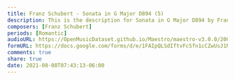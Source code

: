 ```yaml
---
title: Franz Schubert - Sonata in G Major D894 (5)
description: This is the description for Sonata in G Major D894 by Franz Schubert
composers: [Franz Schubert]
periods: [Romantic]
audioURL: https://OpenMusicDataset.github.io/Maestro/maestro-v3.0.0/2004/MIDI-Unprocessed_XP_20_R2_2004_01_ORIG_MID--AUDIO_20_R1_2004_03_Track03_wav.midi
formURL: https://docs.google.com/forms/d/e/1FAIpQLSdIftvFcSfn1cCZwUsJ1NwR6T_iN30gv5AOO9AqddPy5cEGTA/viewform
comments: true
share: true
date: 2021-08-08T07:43:13-06:00
---
```


